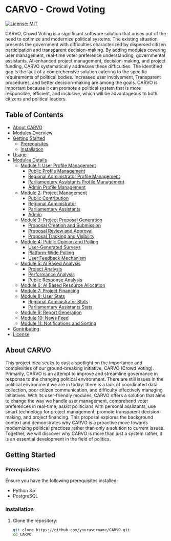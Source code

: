 # CARVO - Crowd Voting

[![License: MIT](https://img.shields.io/badge/License-MIT-blue.svg)](https://opensource.org/licenses/MIT)

CARVO, Crowd Voting is a significant software solution that arises out of the need to optimize and modernize political systems. The existing situation presents the government with difficulties characterized by dispersed citizen participation and transparent decision-making. By adding modules covering user management, real-time voter preference understanding, governmental assistants, AI-enhanced project management, decision-making, and project funding, CARVO systematically addresses these difficulties. The identified gap is the lack of a comprehensive solution catering to the specific requirements of political bodies. Increased user involvement, Transparent procedures, and better decision-making are among the goals. CARVO is important because it can promote a political system that is more responsible, efficient, and inclusive, which will be advantageous to both citizens and political leaders.

## Table of Contents
- [About CARVO](#about-carvo)
- [Modules Overview](#modules-overview)
- [Getting Started](#getting-started)
  - [Prerequisites](#prerequisites)
  - [Installation](#installation)
- [Usage](#usage)
- [Modules Details](#modules-details)
  - [Module 1: User Profile Management](#module-1-user-profile-management)
    - [Public Profile Management](#public-profile-management)
    - [Regional Administrator Profile Management](#regional-administrator-profile-management)
    - [Parliamentary Assistants Profile Management](#parliamentary-assistants-profile-management)
    - [Admin Profile Management](#admin-profile-management)
  - [Module 2: Project Management](#module-2-project-management)
    - [Public Contribution](#public-contribution)
    - [Regional Administrator](#regional-administrator)
    - [Parliamentary Assistants](#parliamentary-assistants)
    - [Admin](#admin)
  - [Module 3: Project Proposal Generation](#module-3-project-proposal-generation)
    - [Proposal Creation and Submission](#proposal-creation-and-submission)
    - [Proposal Review and Approval](#proposal-review-and-approval)
    - [Proposal Tracking and Visibility](#proposal-tracking-and-visibility)
  - [Module 4: Public Opinion and Polling](#module-4-public-opinion-and-polling)
    - [User-Generated Surveys](#user-generated-surveys)
    - [Platform-Wide Polling](#platform-wide-polling)
    - [User Feedback Mechanism](#user-feedback-mechanism)
  - [Module 5: AI Based Analysis](#module-5-ai-based-analysis)
    - [Project Analysis](#project-analysis)
    - [Performance Analysis](#performance-analysis)
    - [Public Response Analysis](#public-response-analysis)
  - [Module 6: AI Based Resource Allocation](#module-6-ai-based-resource-allocation)
  - [Module 7: Project Financing](#module-7-project-financing)
  - [Module 8: User Stats](#module-8-user-stats)
    - [Regional Administrator Stats](#regional-administrator-stats)
    - [Parliamentary Assistants Stats](#parliamentary-assistants-stats)
  - [Module 9: Report Generation](#module-9-report-generation)
  - [Module 10: News Feed](#module-10-news-feed)
  - [Module 11: Notifications and Sorting](#module-11-notifications-and-sorting)
- [Contributing](#contributing)
- [License](#license)

## About CARVO

This project idea seeks to cast a spotlight on the importance and complexities of our ground-breaking initiative, CARVO (Crowd Voting). Primarily, CARVO is an attempt to improve and streamline governance in response to the changing political environment. There are still issues in the political environment we are in today: there is a lack of coordinated data collection, poor citizen communication, and difficulty effectively managing initiatives. With its user-friendly modules, CARVO offers a solution that aims to change the way we handle user management, comprehend voter preferences in real-time, assist politicians with personal assistants, use smart technology for project management, promote transparent decision-making, and project financing. This proposal explores the background context and demonstrates why CARVO is a proactive move towards modernizing political practices rather than only a solution to current issues. Together, we will discover why CARVO is more than just a system rather, it is an essential development in the field of politics.

## Getting Started

### Prerequisites

Ensure you have the following prerequisites installed:
- Python 3.x
- PostgreSQL

### Installation

1. Clone the repository:
   ```bash
   git clone https://github.com/yourusername/CARVO.git
   cd CARVO
